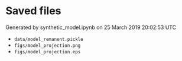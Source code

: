 # Saved files 


Generated by synthetic_model.ipynb on 25 March 2019 20:02:53 UTC

*  `data/model_remanent.pickle` 
*  `figs/model_projection.png` 
*  `figs/model_projection.eps` 
